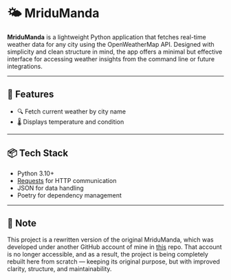 # 🌤️ MriduManda

**MriduManda** is a lightweight Python application that fetches real-time weather data for any city using the OpenWeatherMap API. Designed with simplicity and clean structure in mind, the app offers a minimal but effective interface for accessing weather insights from the command line or future integrations.

---

## 🚀 Features

- 🔍 Fetch current weather by city name
- 🌡️ Displays temperature and condition

---

## 📦 Tech Stack

- Python 3.10+
- [Requests](https://pypi.org/project/requests/) for HTTP communication
- JSON for data handling
- Poetry for dependency management

---

## 📍 Note

This project is a rewritten version of the original MriduManda, which was developed under another GitHub account of mine in [this](https://github.com/shvedt/mridu-manda.git) repo. That account is no longer accessible, and as a result, the project is being completely rebuilt here from scratch — keeping its original purpose, but with improved clarity, structure, and maintainability.